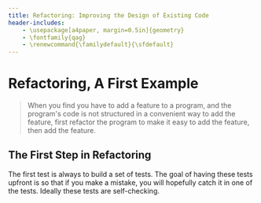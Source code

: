 ```yaml
---
title: Refactoring: Improving the Design of Existing Code
header-includes:
	- \usepackage[a4paper, margin=0.5in]{geometry}
	- \fontfamily{qag} 
	- \renewcommand{\familydefault}{\sfdefault}
---
```


# Refactoring, A First Example
> When you find you have to add a feature to a program, and the program's code is not structured in a convenient way to add the feature, first refactor the program to make it easy to add the feature, then add the feature.

## The First Step in Refactoring
The first test is always to build a set of tests. The goal of having these tests upfront is so that if you make a mistake, you will hopefully catch it in one of the tests. Ideally these tests are self-checking.



